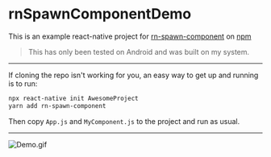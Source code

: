 # rnSpawnComponentDemo

This is an example react-native project for [rn-spawn-component](https://github.com/non-threatening/rn-spawn-component) on [npm](https://www.npmjs.com/package/rn-spawn-component)

> This has only been tested on Android and was built on my system.
---
If cloning the repo isn't working for you, an easy way to get up and running is to run:
```sh
npx react-native init AwesomeProject
yarn add rn-spawn-component
```
Then copy ```App.js``` and ```MyComponent.js``` to the project and run as usual.

---
![Demo.gif](https://github.com/non-threatening/rnSpawnComponentDemo/blob/master/demo.gif?raw=true)
